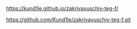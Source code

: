 https://kund1le.github.io/zakrivayuschiy-teg-f/

https://github.com/Kund1le/zakrivayuschiy-teg-f.git